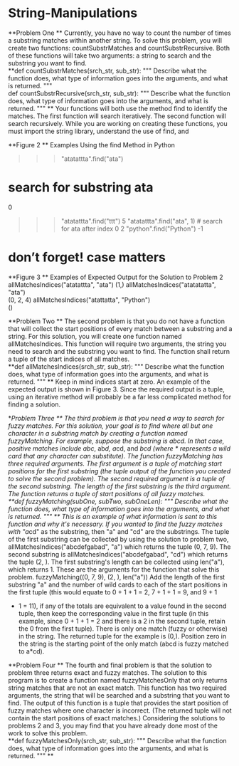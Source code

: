 # String-Manipulations

**Problem One **
Currently, you have no way to count the number of times a substring matches within 
another string. To solve this problem, you will create two functions: countSubstrMatches 
and countSubstrRecursive. Both of these functions will take two arguments: a string to 
search and the substring you want to find.  
**def countSubstrMatches(srch_str, sub_str): 
""" 
Describe what the function does, what type of information goes 
into the arguments, and what is returned. 
"""  
def countSubstrRecursive(srch_str, sub_str): 
""" 
Describe what the function does, what type of information goes 
into the arguments, and what is returned. 
"""  **
Your functions will both use the method find to identify the matches. The first function will 
search iteratively. The second function will search recursively. While you are working on 
creating these functions, you must import the string library, understand the use of find, and  

**Figure 2 **
Examples Using the find Method in Python 
>>>"atatattta".find("ata")    
# search for substring ata 
0 
>>>"atatattta".find("ttt") 
5 
>>>"atatattta".find("ata", 1) # search for ata after index 0 
2 
>>>"python".find("Python")    -1 
# don’t forget! case matters 


**Figure 3 **
Examples of Expected Output for the Solution to Problem 2 
allMatchesIndices("atatattta", "ata") 
(1,) 
allMatchesIndices("atatatatta", "ata")  
(0, 2, 4) 
allMatchesIndices("atattatta", "Python")  
() 


**Problem Two **
The second problem is that you do not have a function that will collect the start positions 
of every match between a substring and a string. For this solution, you will create one function 
named allMatchesIndices. This function will require two arguments, the string you need to 
search and the substring you want to find. The function shall return a tuple of the start indices of 
all matches.  
**def allMatchesIndices(srch_str, sub_str): 
""" 
Describe what the function does, what type of information goes 
into the arguments, and what is returned. 
"""  **
Keep in mind indices start at zero. An example of the expected output is shown in Figure 3. 
Since the required output is a tuple, using an iterative method will probably be a far less 
complicated method for finding a solution.  


**Problem Three **
The third problem is that you need a way to search for fuzzy matches. For this solution, 
your goal is to find where all but one character in a substring match by creating a function named 
fuzzyMatching. For example, suppose the substring is abcd. In that case, positive matches 
include abc*, ab*d, a*cd, and *bcd (where * represents a wild card that any character can 
substitute). The function fuzzyMatching has three required arguments. The first argument is a 
tuple of matching start positions for the first substring (the tuple output of the function you 
created to solve the second problem). The second required argument is a tuple of the second 
substring. The length of the first substring is the third argument. The function returns a tuple of 
start positions of all fuzzy matches.  
**def fuzzyMatching(subOne, subTwo, subOneLen): 
""" 
Describe what the function does, what type of information goes 
into the arguments, and what is returned. 
"""  **
This is an example of what information is sent to this function and why it's necessary. If 
you wanted to find the fuzzy matches with "a*cd" as the substring, then "a" and "cd" are the 
substrings. The tuple of the first substring can be collected by using the solution to problem two,  
allMatchesIndices("abcdefgabad", "a") which returns the tuple (0, 7, 9). The 
second substring is allMatchesIndices("abcdefgabad", "cd") which returns the tuple 
(2, ). The first substring's length can be collected using len("a"), which returns 1. These are 
the arguments for the function that solve this problem. 
fuzzyMatching((0, 7, 9), (2, ), len("a")) 
Add the length of the first substring "a" and the number of wild cards to each of the start 
positions in the first tuple (this would equate to 0 + 1 + 1 = 2, 7 + 1 + 1 = 9, and 9 + 1 
+ 1 = 11), if any of the totals are equivalent to a value found in the second tuple, then keep the 
corresponding value in the first tuple (in this example, since 0 + 1 + 1 = 2 and there is a 2 in 
the second tuple, retain the 0 from the first tuple). There is only one match (fuzzy or otherwise) 
in the string. The returned tuple for the example is (0,). Position zero in the string is the starting 
point of the only match (abcd is fuzzy matched to a*cd).


**Problem Four **
The fourth and final problem is that the solution to problem three returns exact and fuzzy 
matches. The solution to this program is to create a function named fuzzyMatchesOnly that 
only returns string matches that are not an exact match. This function has two required 
arguments, the string that will be searched and a substring that you want to find. The output of 
this function is a tuple that provides the start position of fuzzy matches where one character is 
incorrect. (The returned tuple will not contain the start positions of exact matches.) Considering 
the solutions to problems 2 and 3, you may find that you have already done most of the work to 
solve this problem.  
**def fuzzyMatchesOnly(srch_str, sub_str): 
""" 
Describe what the function does, what type of information goes 
into the arguments, and what is returned. 
""" **
